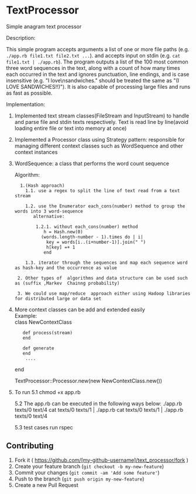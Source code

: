 # TextProcessor

Simple anagram text processor

Description:

This simple program accepts arguments a list of one or more file paths (e.g. `./app.rb file1.txt file2.txt ...`).
and accepts input on stdin (e.g. `cat file1.txt | ./app.rb`).
The program outputs a list of the 100 most common three word sequences in the text, along with a count of how many times each occurred in the text and  ignores punctuation, line endings, and is case insensitive (e.g. "I love\nsandwiches." should be treated the same as "(I LOVE SANDWICHES!!)"). 
It is also capable of processing large files and runs as fast as possible.

Implementation:

1. Implemented  text stream classes(FileStream and InputStream) to handle and parse file and stdin texts respectively.
   Text is read line by line(avoid loading entire file or text into memory at once)

2. Implemented a Processor class using Strategy pattern: responsible for managing different context classes such as WordSequence and other context instances

3. WordSequence: a class that performs the word count sequence

   Algorithm:

         1.(Hash approach) 
           1.1. use a regex to split the line of text read from a text stream

           1.2. use the Enumerator each_cons(number) method to group the words into 3 word-sequence
              alternative: 

               1.2.1. without each_cons(number) method
                  h = Hash.new(0)
                 (words.length-number - 1).times do | i|
                   key = words[i..(i+number-1)].join(" ") 
                   h[key] =+ 1 
                  end

           1.3. iterator through the sequences and map each sequence word as hash-key and the occurrence as value 

        2. Other types of  algorithms and data structure can be used such as (suffix ,Markev  Chainng probability)

        3. We could use map/reduce  approach either using Hadoop libraries for distributed large or data set
                     
4. More context classes can be add and extended easily  
    Example:   
     class NewContextClass
          
          def process(stream)
          end
        
          def generate
          end
           ....
     end

     TextProcessor::Processor.new(new NewContextClass.new())

5. To run 
   5.1 chmod +x app.rb 

   5.2  The app.rb can be executed  in the following ways below:
        ./app.rb texts/0 text/4
        cat texts/0  texts/1 | ./app.rb
        cat texts/0  texts/1 | ./app.rb texts/0 text/4

   5.3 test cases
       run rspec  

## Contributing

1. Fork it ( https://github.com/[my-github-username]/text_processor/fork )
2. Create your feature branch (`git checkout -b my-new-feature`)
3. Commit your changes (`git commit -am 'Add some feature'`)
4. Push to the branch (`git push origin my-new-feature`)
5. Create a new Pull Request

